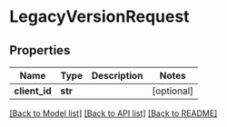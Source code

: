 # LegacyVersionRequest

## Properties
Name | Type | Description | Notes
------------ | ------------- | ------------- | -------------
**client_id** | **str** |  | [optional] 

[[Back to Model list]](../README.md#documentation-for-models) [[Back to API list]](../README.md#documentation-for-api-endpoints) [[Back to README]](../README.md)


